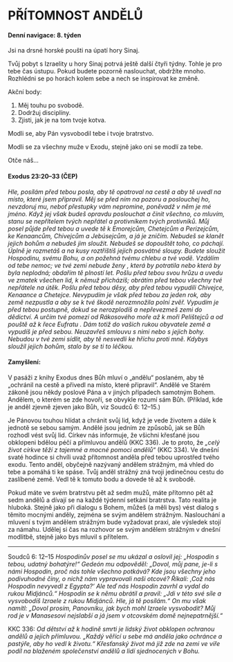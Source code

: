 # PŘÍTOMNOST ANDĚLŮ

#### Denní navigace: 8. týden

Jsi na drsné horské poušti na úpatí hory Sinaj.

Tvůj pobyt s Izraelity u hory Sinaj potrvá ještě další čtyři týdny. Tohle je pro tebe čas ústupu. Pokud budete pozorně naslouchat, obdržíte mnoho. Rozhlédni se po horách kolem sebe a nech se inspirovat ke změně.

Akční body:
1. Měj touhu po svobodě.
2. Dodržuj disciplíny.
3. Zjisti, jak je na tom tvoje kotva.

Modli se, aby Pán vysvobodil tebe i tvoje bratrstvo.

Modli se za všechny muže v Exodu, stejně jako oni se modlí za tebe.

Otče náš...

#### Exodus 23:20–33 (ČEP)
*Hle, posílám před tebou posla, aby tě opatroval na cestě a aby tě uvedl na místo, které jsem připravil. Měj se před ním na pozoru a poslouchej ho, nevzdoruj mu, neboť přestupky vám nepromine, poněvadž v něm je mé jméno. Když jej však budeš opravdu poslouchat a činit všechno, co mluvím, stanu se nepřítelem tvých nepřátel a protivníkem tvých protivníků. Můj posel půjde před tebou a uvede tě k Emorejcům, Chetejcům a Perizejcům, ke Kenaancům, Chivejcům a Jebúsejcům, a já je zničím. Nebudeš se klanět jejich bohům a nebudeš jim sloužit. Nebudeš se dopouštět toho, co páchají. Úplně je rozmetáš a na kusy roztříštíš jejich posvátné sloupy. Budete sloužit Hospodinu, svému Bohu, a on požehná tvému chlebu a tvé vodě. Vzdálím od tebe nemoc; ve tvé zemi nebude ženy , která by potratila nebo která by byla neplodná; obdařím tě plností let. Pošlu před tebou svou hrůzu a uvedu ve zmatek všechen lid, k němuž přicházíš; obrátím před tebou všechny tvé nepřátele na útěk. Pošlu před tebou děsy, aby před tebou vypudili Chivejce, Kenaance a Chetejce. Nevypudím je však před tebou za jeden rok, aby země nezpustla a aby se k tvé škodě nerozmnožila polní zvěř. Vypudím je před tebou postupně, dokud se nerozplodíš a nepřevezmeš zemi do dědictví. A určím tvé pomezí od Rákosového moře až k moři Pelištejců a od pouště až k řece Eufratu . Dám totiž do vašich rukou obyvatele země a vypudíš je před sebou. Neuzavřeš smlouvu s nimi nebo s jejich bohy. Nebudou v tvé zemi sídlit, aby tě nesvedli ke hříchu proti mně. Kdybys sloužil jejich bohům, stalo by se ti to léčkou.*

#### Zamyšlení:
V pasáži z knihy Exodus dnes Bůh mluví o „andělu“ poslaném, aby tě „ochránil na cestě a přivedl na místo, které připravil“. Andělé ve Starém zákoně jsou někdy poslové Pána a v jiných případech samotným Bohem. Andělem, o kterém se zde hovoří, se obvykle rozumí sám Bůh. (Příklad, kde je anděl zjevně zjeven jako Bůh, viz Soudců 6: 12–15.)

Je Pánovou touhou hlídat a chránit svůj lid, když je vede životem a dále k jednotě se sebou samým. Andělé jsou jedním ze způsobů, jak se Bůh rozhodl vést svůj lid. Církev nás informuje, že všichni křesťané jsou obklopeni bdělou péčí a přímluvou andělů (KKC 336). Je to proto, že *„celý život církve těží z tajemné a mocné pomoci andělů“* (KKC 334). Ve dnešní svaté hodince si chvíli uvaž přítomnost anděla před tebou uprostřed tvého exodu. Tento anděl, obyčejně nazývaný andělem strážným, má vhled do tebe a pomáhá ti ke spáse. Tvůj anděl strážný zná tvoji jedinečnou cestu do zaslíbené země. Vedl tě k tomuto bodu a dovede tě až k svobodě.

Pokud máte ve svém bratrstvu pět až sedm mužů, máte přítomno pět až sedm andělů a dívají se na každé týdenní setkání bratrstva. Tato realita je hluboká. Stejně jako při dialogu s Bohem, můžeš (a měli bys) vést dialog s těmito mocnými anděly, zejména se svým andělem strážným. Naslouchání a mluvení s tvým andělem strážným bude vyžadovat praxi, ale výsledek stojí za námahu. Udělej si čas na rozhovor se svým andělem strážným v dnešní modlitbě, stejně jako bys mluvil s přítelem.

-------------------------------------------------------------------------------
Soudců 6: 12–15 *Hospodinův posel se mu ukázal a oslovil jej: „Hospodin s tebou, udatný bohatýre!“ Gedeón mu odpověděl: „Dovol, můj pane, je-li s námi Hospodin, proč nás tohle všechno potkává? Kde jsou všechny jeho podivuhodné činy, o nichž nám vypravovali naši otcové? Říkali: ‚Což nás Hospodin nevyvedl z Egypta?‘ Ale teď nás Hospodin zavrhl a vydal do rukou Midjánců.“ Hospodin se k němu obrátil a pravil: „Jdi v této své síle a vysvobodíš Izraele z rukou Midjánců. Hle, já tě posílám.“ On mu však namítl: „Dovol prosím, Panovníku, jak bych mohl Izraele vysvobodit? Můj rod je v Manasesovi nejslabší a já jsem v otcovském domě nejnepatrnější.“* 

KKC 336: *Od dětství až k hodině smrti je lidský život obklopen ochranou andělů a jejich přímluvou. „Každý věřící u sebe má anděla jako ochránce a pastýře, aby ho vedl k životu.“ Křesťanský život má již zde na zemi ve víře podíl na blaženém společenství andělů a lidí sjednocených v Bohu.*
